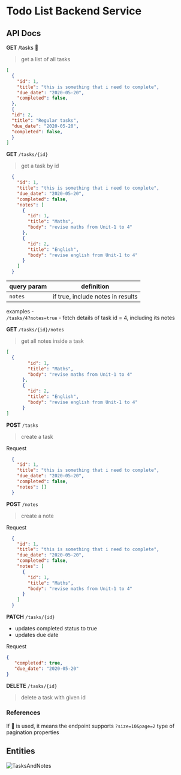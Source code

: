 # Todo List Backend Service 

## API Docs 

**GET** /tasks 📄
> get a list of all tasks

```json
[
  {
    "id": 1,
    "title": "this is something that i need to complete",
    "due_date": "2020-05-20",
    "completed": false,
  },
  {
  "id": 2,
  "title": "Regular tasks",
  "due_date": "2020-05-20",
  "completed": false,
  }
]
```

**GET** `/tasks/{id}`
> get a task by id

```json
  {
    "id": 1,
    "title": "this is something that i need to complete",
    "due_date": "2020-05-20",
    "completed": false,
    "notes": [
      {
        "id": 1,
        "title": "Maths",
        "body": "revise maths from Unit-1 to 4"
      },
      {
        "id": 2,
        "title": "English",
        "body": "revise english from Unit-1 to 4"
      }
    ]
  }
```

|query param | definition | 
| -----------|-----------|
| `notes`    | if true, include notes in results | 

examples -   
`/tasks/4?notes=true`  - fetch details of task id = 4, including its notes 


**GET** `/tasks/{id}/notes` 
> get all notes inside a task 

```json
[
  {
        "id": 1,
        "title": "Maths",
        "body": "revise maths from Unit-1 to 4"
      },
      {
        "id": 2,
        "title": "English",
        "body": "revise english from Unit-1 to 4"
      }
]
```

**POST** `/tasks`
> create a task 

Request
```json
  {
    "id": 1,
    "title": "this is something that i need to complete",
    "due_date": "2020-05-20",
    "completed": false,
    "notes": []
  }
```

**POST** `/notes`
> create a note 

Request
```json
  {
    "id": 1,
    "title": "this is something that i need to complete",
    "due_date": "2020-05-20",
    "completed": false,
    "notes": [
      {
        "id": 1,
        "title": "Maths",
        "body": "revise maths from Unit-1 to 4"
      }
    ]
  }
```

**PATCH** `/tasks/{id}`
* updates completed status to true
* updates due date

Request
```json
{
   "completed": true,
   "due_date": "2020-05-20"
}
```

**DELETE** `/tasks/{id}`
> delete a task with given id




### References 

If 📄 is used, it means the endpoint supports `?size=10&page=2` type of pagination properties 

## Entities 

![TasksAndNotes](https://user-images.githubusercontent.com/93430500/181031553-cbccf5c3-d5e4-443b-b28e-3589a342cc24.png)
